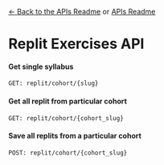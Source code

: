 [<- Back to the APIs Readme](../docs/README.md) or [APIs Readme](../README.md)

# Replit Exercises API

#### Get single syllabus
```
GET: replit/cohort/{slug}
```

#### Get all replit from particular cohort
```
GET: replit/cohort/{cohort_slug}
```

#### Save all replits from a particular cohort
```
POST: replit/cohort/{cohort_slug}
```